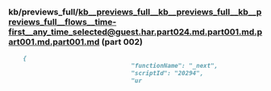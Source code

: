 ### kb/previews_full/kb__previews_full__kb__previews_full__kb__previews_full__flows__time-first__any_time_selected@guest.har.part024.md.part001.md.part001.md.part001.md (part 002)

```md
    {
                                  "functionName": "_next",
                                  "scriptId": "20294",
                                  "ur
```

```
